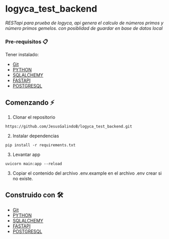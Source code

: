 [Git]: https://git-scm.com/downloads
[PYTHON]: https://www.python.org/
[SQLALCHEMY]: https://www.sqlalchemy.org/
[FASTAPI]: https://fastapi.tiangolo.com/
[POSTGRESQL]: https://www.postgresql.org/

# logyca_test_backend

_RESTapi para prueba de logyca, api genera el calculo de números primos y número primos gemelos.
 con posiblidad de guardar en base de datos local_

### Pre-requisitos 📋

Tener instalado:

- [Git]
- [PYTHON]
- [SQLALCHEMY]
- [FASTAPI]
- [POSTGRESQL]

## Comenzando ⚡

1. Clonar el repositorio
```
https://github.com/JesusGalindoB/logyca_test_backend.git
```
2. Instalar dependencias
```
pip install -r requirements.txt
```

3. Levantar app
```
uvicorn main:app --reload
```

3. Copiar el contenido del archivo  .env.example en el archivo .env crear si no existe.

## Construido con 🛠️

- [Git]
- [PYTHON]
- [SQLALCHEMY]
- [FASTAPI]
- [POSTGRESQL]
